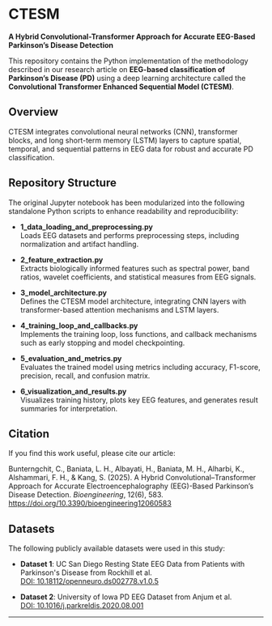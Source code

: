 # CTESM
**A Hybrid Convolutional-Transformer Approach for Accurate EEG-Based Parkinson’s Disease Detection**

This repository contains the Python implementation of the methodology described in our research article on **EEG-based classification of Parkinson’s Disease (PD)** using a deep learning architecture called the **Convolutional Transformer Enhanced Sequential Model (CTESM)**.

## Overview
CTESM integrates convolutional neural networks (CNN), transformer blocks, and long short-term memory (LSTM) layers to capture spatial, temporal, and sequential patterns in EEG data for robust and accurate PD classification.

## Repository Structure
The original Jupyter notebook has been modularized into the following standalone Python scripts to enhance readability and reproducibility:

- **1_data_loading_and_preprocessing.py**  
  Loads EEG datasets and performs preprocessing steps, including normalization and artifact handling.

- **2_feature_extraction.py**  
  Extracts biologically informed features such as spectral power, band ratios, wavelet coefficients, and statistical measures from EEG signals.

- **3_model_architecture.py**  
  Defines the CTESM model architecture, integrating CNN layers with transformer-based attention mechanisms and LSTM layers.

- **4_training_loop_and_callbacks.py**  
  Implements the training loop, loss functions, and callback mechanisms such as early stopping and model checkpointing.

- **5_evaluation_and_metrics.py**  
  Evaluates the trained model using metrics including accuracy, F1-score, precision, recall, and confusion matrix.

- **6_visualization_and_results.py**  
  Visualizes training history, plots key EEG features, and generates result summaries for interpretation.

## Citation
If you find this work useful, please cite our article:

Bunterngchit, C., Baniata, L. H., Albayati, H., Baniata, M. H., Alharbi, K., Alshammari, F. H., & Kang, S. (2025). A Hybrid Convolutional–Transformer Approach for Accurate Electroencephalography (EEG)-Based Parkinson’s Disease Detection. *Bioengineering*, 12(6), 583. https://doi.org/10.3390/bioengineering12060583

## Datasets
The following publicly available datasets were used in this study:

- **Dataset 1**: UC San Diego Resting State EEG Data from Patients with Parkinson's Disease from Rockhill et al.  
  [DOI: 10.18112/openneuro.ds002778.v1.0.5](https://doi.org/10.18112/openneuro.ds002778.v1.0.5)

- **Dataset 2**: University of Iowa PD EEG Dataset from Anjum et al.  
  [DOI: 10.1016/j.parkreldis.2020.08.001](https://doi.org/10.1016/j.parkreldis.2020.08.001)
---

